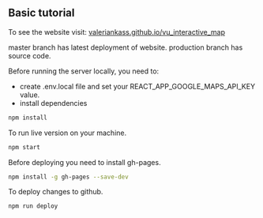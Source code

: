 ## Basic tutorial

To see the website visit: [valeriankass.github.io/vu_interactive_map](http://valeriankass.github.io/VU_Interactive_map/)

master branch has latest deployment of website. production branch has source code.

Before running the server locally, you need to:
- create .env.local file and set your REACT_APP_GOOGLE_MAPS_API_KEY value.
- install dependencies
```bash
npm install
```

To run live version on your machine.
```bash
npm start
```

Before deploying you need to install gh-pages.
```bash
npm install -g gh-pages --save-dev
```

To deploy changes to github.
```bash
npm run deploy
```
